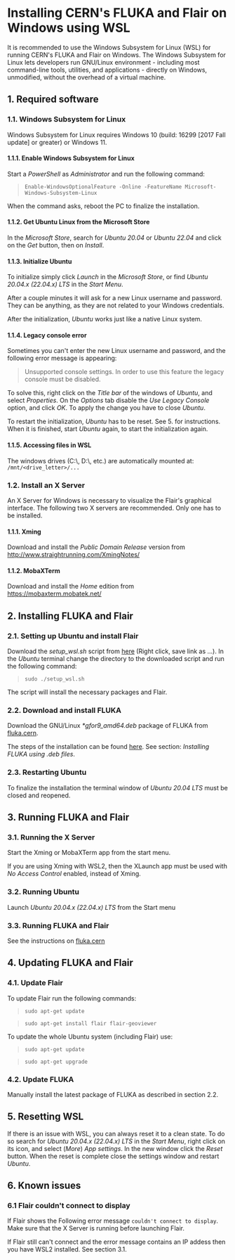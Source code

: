 # Installing CERN's FLUKA and Flair on Windows using WSL

It is recommended to use the Windows Subsystem for Linux (WSL) for running CERN's FLUKA and Flair on Windows.
The Windows Subsystem for Linux lets developers run GNU/Linux environment - including most command-line tools, utilities,
and applications - directly on Windows, unmodified, without the overhead of a virtual machine.

## 1. Required software

### 1.1. Windows Subsystem for Linux

Windows Subsystem for Linux requires Windows 10 (build: 16299 [2017 Fall update] or greater) or Windows 11.

#### 1.1.1. Enable Windows Subsystem for Linux

Start a *PowerShell* as *Administrator* and run the following command:

> `Enable-WindowsOptionalFeature -Online -FeatureName Microsoft-Windows-Subsystem-Linux`

When the command asks, reboot the PC to finalize the installation.

#### 1.1.2. Get Ubuntu Linux from the Microsoft Store

In the *Microsoft Store*, search for *Ubuntu 20.04* or *Ubuntu 22.04* and click on the *Get* button, then on *Install*.

#### 1.1.3. Initialize Ubuntu

To initialize simply click *Launch* in the *Microsoft Store*, or find *Ubuntu 20.04.x (22.04.x) LTS* in the *Start Menu*.

After a couple minutes it will ask for a new Linux username and password. They can be anything, as they are not related
to your Windows credentials.

After the initialization, *Ubuntu* works just like a native Linux system.

#### 1.1.4. Legacy console error

Sometimes you can't enter the new Linux username and password, and the following error message is appearing:

> Unsupported console settings. In order to use this feature the legacy console must be disabled.

To solve this, right click on the *Title bar* of the windows of *Ubuntu*, and select *Properties*. On the *Options* tab
disable the *Use Legacy Console* option, and click *OK*. To apply the change you have to close *Ubuntu*.

To restart the initialization, *Ubuntu* has to be reset. See 5. for instructions. When it is finished, start *Ubuntu* again, to start the initialization again.

#### 1.1.5. Accessing files in WSL

The windows drives (C:\\, D:\\, etc.) are automatically mounted at: `/mnt/<drive_letter>/...`

### 1.2. Install an X Server

An X Server for Windows is necessary to visualize the Flair's graphical interface. The following two X servers are recommended. Only one has to be installed.

#### 1.1.1. Xming

Download and install the *Public Domain Release* version from http://www.straightrunning.com/XmingNotes/

#### 1.1.2. MobaXTerm

Download and install the *Home* edition from https://mobaxterm.mobatek.net/

## 2. Installing FLUKA and Flair

### 2.1. Setting up Ubuntu and install Flair

Download the *setup_wsl.sh* script from [here](https://raw.githubusercontent.com/horvathd/cern_fluka_wsl/master/setup_wsl.sh) (Right click, save link as ...).
In the *Ubuntu* terminal change the directory to the downloaded script and run the following command:

> `sudo ./setup_wsl.sh`

The script will install the necessary packages and Flair.

### 2.2. Download and install FLUKA

Download the GNU/Linux *\*gfor9_amd64.deb* package of FLUKA from [fluka.cern](https://fluka.cern/download/latest-fluka-release).

The steps of the installation can be found [here](https://fluka.cern/documentation/installation/fluka-linux-rpm-deb). See section: *Installing FLUKA using .deb files*.

### 2.3. Restarting Ubuntu

To finalize the installation the terminal window of *Ubuntu 20.04 LTS* must be closed and reopened.

## 3. Running FLUKA and Flair

### 3.1. Running the X Server

Start the Xming or MobaXTerm app from the start menu.

If you are using Xming with WSL2, then the XLaunch app must be used with *No Access Control* enabled, instead of Xming.

### 3.2. Running Ubuntu

Launch *Ubuntu 20.04.x (22.04.x) LTS* from the Start menu

### 3.3. Running FLUKA and Flair

See the instructions on [fluka.cern](https://fluka.cern/documentation/running)

## 4. Updating FLUKA and Flair

### 4.1. Update Flair

To update Flair run the following commands:

> `sudo apt-get update`

> `sudo apt-get install flair flair-geoviewer`

To update the whole Ubuntu system (including Flair) use:

> `sudo apt-get update`

> `sudo apt-get upgrade`

### 4.2. Update FLUKA

Manually install the latest package of FLUKA as described in section 2.2.

## 5. Resetting WSL

If there is an issue with WSL, you can always reset it to a clean state. To do so search for *Ubuntu 20.04.x (22.04.x) LTS* in the
*Start Menu*, right click on its icon, and select (*More*) *App settings*. In the new window click the *Reset*
button. When the reset is complete close the settings window and restart *Ubuntu*.

## 6. Known issues

### 6.1 Flair couldn't connect to display

If Flair shows the Following error message `couldn't connect to display`. Make sure that the X Server is running before launching Flair.

If Flair still can't connect and the error message contains an IP addess then you have WSL2 installed. See section 3.1.
